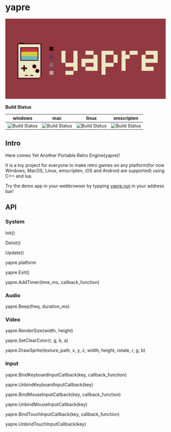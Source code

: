 # yapre

![yapre](./vis/png/banner.png)

**Build Status**

|windows|mac|linux|emscripten|
|-------|-------|-------|-------|
|![Build Status](https://github.com/wo1fsea/yapre/actions/workflows/windows_build.yml/badge.svg)|![Build Status](https://github.com/wo1fsea/yapre/actions/workflows/mac_build.yml/badge.svg)|![Build Status](https://github.com/wo1fsea/yapre/actions/workflows/linux_build.yml/badge.svg)|![Build Status](https://github.com/wo1fsea/yapre/actions/workflows/emscripten_build.yml/badge.svg)

## Intro

Here comes Yet Another Portable Retro Engine(yapre)!

It is a toy project for everyone to make retro games on any platform(for now Windows, MacOS, Linux, emscripten, iOS and Android are supported) using C++ and lua.

Try the demo app in your webbrowser by typping [yapre.run](https://yapre.run) in your address bar!


## API

### System

Init()

Deinit()

Update()

yapre.platform

yapre.Exit()

yapre.AddTimer(time_ms, callback_function)

### Audio

yapre.Beep(freq, duration_ms)

### Video

yapre.RenderSize(width, height)

yapre.SetClearColor(r, g, b, a)

yapre.DrawSprite(texture_path, x, y, z, width, height, rotate, r, g, b)

### Input

yapre.BindKeyboardInputCallback(key, callback_function)

yapre.UnbindKeyboardInputCallback(key)

yapre.BindMouseInputCallback(key, callback_function)

yapre.UnbindMouseInputCallback(key)

yapre.BindTouchInputCallback(key, callback_function)

yapre.UnbindTouchInputCallback(key)


